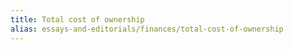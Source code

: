 ```yaml
---
title: Total cost of ownership
alias: essays-and-editorials/finances/total-cost-of-ownership
---
```

